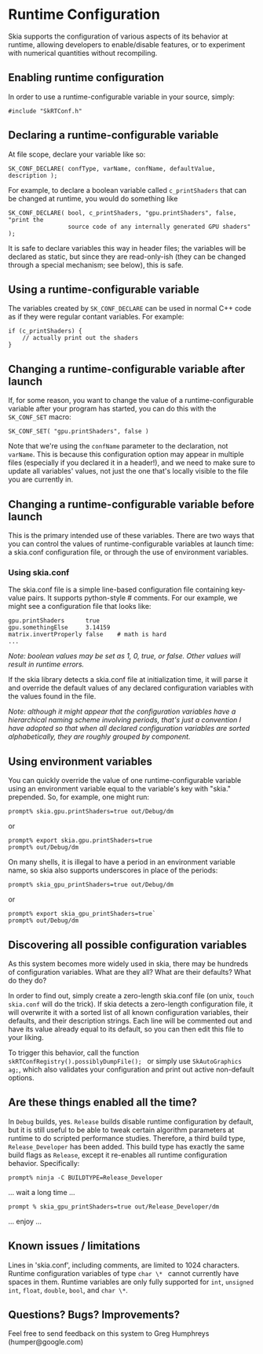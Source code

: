 Runtime Configuration
=====================

Skia supports the configuration of various aspects of its behavior at runtime,
allowing developers to enable\/disable features, or to experiment with numerical
quantities without recompiling.

## Enabling runtime configuration

In order to use a runtime-configurable variable in your source, simply:

<!--?prettify?-->
~~~~
#include "SkRTConf.h"
~~~~

## Declaring a runtime-configurable variable

At file scope, declare your variable like so:

<!--?prettify?-->
~~~~
SK_CONF_DECLARE( confType, varName, confName, defaultValue, description );
~~~~

For example, to declare a boolean variable called ` c_printShaders ` that can be
changed at runtime, you would do something like

<!--?prettify?-->
~~~~
SK_CONF_DECLARE( bool, c_printShaders, "gpu.printShaders", false, "print the
                 source code of any internally generated GPU shaders" ); 
~~~~

It is safe to declare variables this way in header files; the variables will be
declared as static, but since they are read\-only\-ish \(they can be changed
through a special mechanism; see below\), this is safe.

## Using a runtime-configurable variable

The variables created by `SK_CONF_DECLARE` can be used in normal C\+\+ code as
if they were regular contant variables. For example:

<!--?prettify?-->
~~~~
if (c_printShaders) {
    // actually print out the shaders
}
~~~~

## Changing a runtime-configurable variable after launch

If, for some reason, you want to change the value of a runtime-configurable
variable after your program has started, you can do this with the `SK_CONF_SET`
macro:

<!--?prettify?-->
~~~~
SK_CONF_SET( "gpu.printShaders", false )
~~~~

Note that we're using the `confName` parameter to the declaration, not
`varName`. This is because this configuration option may appear in multiple
files \(especially if you declared it in a header!\), and we need to make sure
to update all variables' values, not just the one that's locally visible to the
file you are currently in.

## Changing a runtime-configurable variable before launch

This is the primary intended use of these variables. There are two ways that you
can control the values of runtime-configurable variables at launch time: a
skia.conf configuration file, or through the use of environment variables.

### Using skia.conf

The skia.conf file is a simple line-based configuration file containing
key-value pairs. It supports python-style \# comments. For our example, we might
see a configuration file that looks like:

<!--?prettify?-->
~~~~
gpu.printShaders      true
gpu.somethingElse     3.14159
matrix.invertProperly false    # math is hard
...
~~~~

*Note: boolean values may be set as 1, 0, true, or false. Other values will
result in runtime errors.*

If the skia library detects a skia.conf file at initialization time, it will
parse it and override the default values of any declared configuration variables
with the values found in the file.

*Note: although it might appear that the configuration variables have a
hierarchical naming scheme involving periods, that's just a convention I have
adopted so that when all declared configuration variables are sorted
alphabetically, they are roughly grouped by component.*

## Using environment variables

You can quickly override the value of one runtime-configurable variable using an
environment variable equal to the variable's key with "skia." prepended. So, for
example, one might run:

<!--?prettify?-->
~~~~
prompt% skia.gpu.printShaders=true out/Debug/dm
~~~~

or

<!--?prettify?-->
~~~~
prompt% export skia.gpu.printShaders=true
prompt% out/Debug/dm
~~~~

On many shells, it is illegal to have a period in an environment variable name,
so skia also supports underscores in place of the periods:

<!--?prettify?-->
~~~~
prompt% skia_gpu_printShaders=true out/Debug/dm
~~~~

or

<!--?prettify?-->
~~~~
prompt% export skia_gpu_printShaders=true`
prompt% out/Debug/dm
~~~~

## Discovering all possible configuration variables

As this system becomes more widely used in skia, there may be hundreds of
configuration variables. What are they all? What are their defaults? What do
they do?

In order to find out, simply create a zero-length skia.conf file \(on unix,
`touch skia.conf` will do the trick\). If skia detects a zero-length
configuration file, it will overwrite it with a sorted list of all known
configuration variables, their defaults, and their description strings. Each
line will be commented out and have its value already equal to its default, so
you can then edit this file to your liking.

To trigger this behavior, call the function
`skRTConfRegistry().possiblyDumpFile(); ` or simply use `SkAutoGraphics
ag;`, which also validates your configuration and print out active non-default
options.

## Are these things enabled all the time?

In `Debug` builds, yes. `Release` builds disable runtime configuration by
default, but it is still useful to be able to tweak certain algorithm parameters
at runtime to do scripted performance studies. Therefore, a third build type,
`Release_Developer` has been added. This build type has exactly the same build
flags as `Release`, except it re-enables all runtime configuration behavior.
Specifically:

<!--?prettify?-->
~~~~
prompt% ninja -C BUILDTYPE=Release_Developer
~~~~

... wait a long time ...

<!--?prettify?-->
~~~~
prompt % skia_gpu_printShaders=true out/Release_Developer/dm
~~~~

... enjoy ...

## Known issues / limitations

Lines in 'skia.conf', including comments, are limited to 1024 characters.
Runtime configuration variables of type `char \* ` cannot currently have spaces
in them.
Runtime variables are only fully supported for `int`, `unsigned int`, `float`,
`double`, `bool`, and `char \*`.

## Questions?  Bugs?  Improvements?

Feel free to send feedback on this system to Greg Humphreys \(humper@google\.com\)
